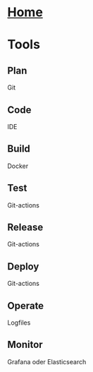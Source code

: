 # [Home](../README.md)
# Tools
## Plan
Git
## Code
IDE
## Build
Docker
## Test
Git-actions
## Release
Git-actions
## Deploy
Git-actions
## Operate
Logfiles
## Monitor
Grafana oder Elasticsearch
